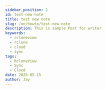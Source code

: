 ```yaml
---
sidebar_position: 1
id: test-new-note
title: test new note
slug: /en/howto/test-new-note
description: This is sample Post for writer
keywords:
  - rcloneview
  - rclone
  - cloud
  - sync
tags:
  - RcloneView
  - Sync
  - Cloud
date: 2025-05-15
author: Jay
---
```


